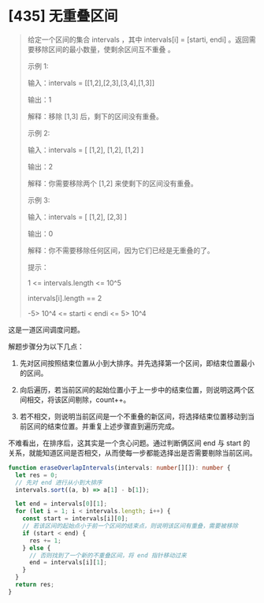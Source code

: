 # [435] 无重叠区间

> 给定一个区间的集合 intervals ，其中 intervals[i] = [starti, endi] 。返回需要移除区间的最小数量，使剩余区间互不重叠 。
>
> 示例 1:
>
> 输入：intervals = [[1,2],[2,3],[3,4],[1,3]]
>
> 输出：1
>
> 解释：移除 [1,3] 后，剩下的区间没有重叠。
>
> 示例 2:
>
> 输入：intervals = [ [1,2], [1,2], [1,2] ]
>
> 输出：2
>
> 解释：你需要移除两个 [1,2] 来使剩下的区间没有重叠。
>
> 示例 3:
>
> 输入：intervals = [ [1,2], [2,3] ]
>
> 输出：0
>
> 解释：你不需要移除任何区间，因为它们已经是无重叠的了。
>
> 提示：
>
> 1 <= intervals.length <= 10^5
>
> intervals[i].length == 2
>
> -5> 10^4 <= starti < endi <= 5> 10^4

这是一道区间调度问题。

解题步骤分为以下几点：

1. 先对区间按照结束位置从小到大排序。并先选择第一个区间，即结束位置最小的区间。

2. 向后遍历，若当前区间的起始位置小于上一步中的结束位置，则说明这两个区间相交，将该区间剔除，count++。

3. 若不相交，则说明当前区间是一个不重叠的新区间，将选择结束位置移动到当前区间的结束位置。并重复上述步骤直到遍历完成。

不难看出，在排序后，这其实是一个贪心问题。通过判断俩区间 end 与 start 的关系，就能知道区间是否相交，从而使每一步都能选择出是否需要剔除当前区间。

```ts
function eraseOverlapIntervals(intervals: number[][]): number {
  let res = 0;
  // 先对 end 进行从小到大排序
  intervals.sort((a, b) => a[1] - b[1]);

  let end = intervals[0][1];
  for (let i = 1; i < intervals.length; i++) {
    const start = intervals[i][0];
    // 若该区间的起始点小于前一个区间的结束点，则说明该区间有重叠，需要被移除
    if (start < end) {
      res += 1;
    } else {
      // 否则找到了一个新的不重叠区间，将 end 指针移动过来
      end = intervals[i][1];
    }
  }
  return res;
}
```
